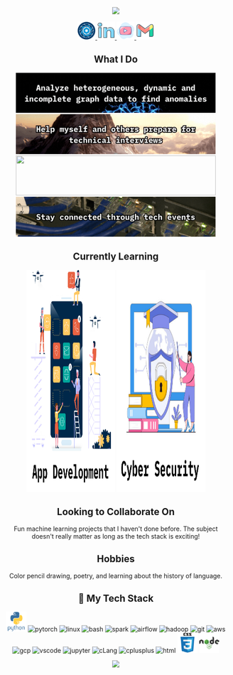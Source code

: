 <p align="center">
  <img src="https://capsule-render.vercel.app/api?type=waving&color=gradient&height=200&section=header&text=%22To%20see%20the%20world%20in%20a%20grain%20of%20data%20%E2%80%94%20and%20beauty%20in%20every%20hidden%20pattern.%22-nl-%20%20%20%20%20%20%20%20%20%20%20%20%20%20%20%20%E2%80%94ChatGPT&animation=scaleIn&fontSize=20&fontAlign=50,83"/>
</p>


<p align="center">

<a href="https://yasamanparhizkar.github.io/portfolio/">
  <img height="40" src="/website-icon.png"/>
</a>

<a href="https://www.linkedin.com/in/yasamanparhizkar/">
  <img height="40" src="/linkedin-icon.png"/>
</a>

<a href="https://www.youtube.com/channel/UCin1Gzw2dFVnsEkPfNnEqWA">
  <img height="40" src="/youtube-icon.png"/>
</a>

<a href="mailto:yasaman.parhizkar@gmail.com">
  <img height="40" src="/gmail-icon.png"/>
</a>

</p>

<div align="center">
  <h2>What I Do</h2>
</div>

<div align="center">
<img height="90" width="450" src="/analyze_graphs.gif"/>
<img height="90" width="450" src="/interview_prep.gif"/>
</div>

<div align="center">
<img height="90" width="450" src="/compete.gif"/>
<img height="90" width="450" src="/tech_events.gif"/>
</div>


<div align="center">
  <h2>Currently Learning</h2>
</div>

<div align="center">

<img height="500" width="200" src="/appdev.png"/>
<img height="500" width="200" src="/cybersec.png"/>
</div>

<div align="center">
  <h2>Looking to Collaborate On</h2>
  <p>
    Fun machine learning projects that I haven't done before. The subject doesn't really matter as long as the tech stack is exciting!
  </p>
</div>



<div align="center">
  <h2>Hobbies</h2>
  <p>
    Color pencil drawing, poetry, and learning about the history of language.
  </p>
</div>


<div align="center">
<h2> 🚀 My Tech Stack</h2>
</div>

<p align="center">
<img src="https://raw.githubusercontent.com/devicons/devicon/master/icons/python/python-original-wordmark.svg" alt="python" width="45" height="45"/>
<img src="https://cdn.jsdelivr.net/gh/devicons/devicon@latest/icons/pytorch/pytorch-original.svg" alt="pytorch" width="45" height="45"/>
<img src="https://cdn.jsdelivr.net/gh/devicons/devicon/icons/linux/linux-original.svg" alt="linux" width="45" height="45"/> 
<img src="https://cdn.jsdelivr.net/gh/devicons/devicon/icons/bash/bash-original.svg" alt="bash" width="45" height="45"/>
<img src="https://cdn.jsdelivr.net/gh/devicons/devicon@latest/icons/apachespark/apachespark-original.svg" alt="spark" width="45" height="45"/>
<img src="https://cdn.jsdelivr.net/gh/devicons/devicon@latest/icons/apacheairflow/apacheairflow-original.svg" alt="airflow" width="45" height="45"/>
<img src="https://cdn.jsdelivr.net/gh/devicons/devicon@latest/icons/hadoop/hadoop-original.svg" alt="hadoop" width="45" height="45"/>
<img src="https://cdn.jsdelivr.net/gh/devicons/devicon/icons/git/git-original.svg" alt="git" width="45" height="45"/>
<img src="https://cdn.jsdelivr.net/gh/devicons/devicon/icons/amazonwebservices/amazonwebservices-plain-wordmark.svg" alt="aws" width="45" height="45"/>
<img src="https://cdn.jsdelivr.net/gh/devicons/devicon@latest/icons/googlecloud/googlecloud-original.svg"  alt="gcp" width="45" height="45"/>
<img src="https://cdn.jsdelivr.net/gh/devicons/devicon/icons/vscode/vscode-original.svg" alt="vscode" width="45" height="45"/>
<img src="https://cdn.jsdelivr.net/gh/devicons/devicon@latest/icons/jupyter/jupyter-original-wordmark.svg" alt="jupyter" width="45" height="45"/>
<img src="https://cdn.jsdelivr.net/gh/devicons/devicon/icons/c/c-original.svg" alt="cLang" width="45" height="45"/>
<img src="https://cdn.jsdelivr.net/gh/devicons/devicon/icons/cplusplus/cplusplus-original.svg" alt="cplusplus" width="45" height="45"/>
<img src="https://cdn.jsdelivr.net/gh/devicons/devicon/icons/html5/html5-original.svg" alt="html" width="45" height="45"/>
<img src="https://raw.githubusercontent.com/devicons/devicon/master/icons/css3/css3-original-wordmark.svg" alt="css3" width="45" height="45" />
<img src="https://raw.githubusercontent.com/devicons/devicon/master/icons/nodejs/nodejs-original-wordmark.svg" alt="nodejs" width="45" height="45" />
</p>

<p align="center">
  <img src="https://capsule-render.vercel.app/api?type=waving&color=gradient&height=100&section=footer"/>
</p>


